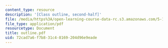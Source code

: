 ```yaml
---
content_type: resource
description: '[Class outline, second-half]'
file: /media/https%3A/open-learning-course-data-rc.s3.amazonaws.com/5-12-organic-chemistry-i-spring-2003/72cad7a6f7b831c48169204d96e9eade_outline.pdf
file_type: application/pdf
resourcetype: Document
title: outline.pdf
uid: 72cad7a6-f7b8-31c4-8169-204d96e9eade
---
```


